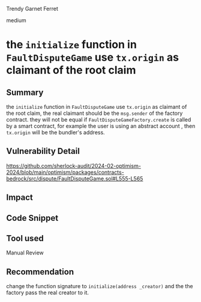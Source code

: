 Trendy Garnet Ferret

medium

# the `initialize` function in `FaultDisputeGame` use `tx.origin` as claimant of the root claim

## Summary
the `initialize` function in `FaultDisputeGame` use `tx.origin` as claimant of the root claim, the real claimant should be the `msg.sender` of the factory contract. they will not be equal if `FaultDisputeGameFactory.create` is called by a smart contract, for example the user is using an abstract account , then `tx.origin` will be the bundler's address.

## Vulnerability Detail

https://github.com/sherlock-audit/2024-02-optimism-2024/blob/main/optimism/packages/contracts-bedrock/src/dispute/FaultDisputeGame.sol#L555-L565


## Impact

## Code Snippet

## Tool used

Manual Review

## Recommendation
change the function signature to `initialize(address _creator)` and the the factory pass the real creator to it.